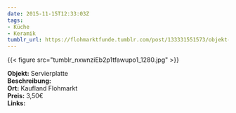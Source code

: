 ```yaml
---
date: 2015-11-15T12:33:03Z
tags:
- Küche
- Keramik
tumblr_url: https://flohmarktfunde.tumblr.com/post/133331551573/objekt-servierplatte-beschreibung-lorem-ipsum
---
```

 {{< figure src="tumblr_nxwnziEb2p1tfawupo1_1280.jpg" >}}  

**Objekt:** Servierplatte  
**Beschreibung:**   
**Ort:** Kaufland Flohmarkt  
**Preis:** 3,50€  
**Links:** 
